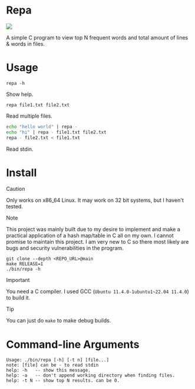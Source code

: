# Repa

![](https://vhs.charm.sh/vhs-5JBgxg0IBdWAH7IdMsREEB.gif)

A simple C program to view top N frequent words and total amount of lines & words in files.

# Usage
```
repa -h
```
Show help.
```
repa file1.txt file2.txt
```
Read multiple files.
```bash
echo "hello world" | repa -
echo "hi" | repa - file1.txt file2.txt
repa - file2.txt < file1.txt
```
Read stdin.

# Install
> [!CAUTION]
> Only works on x86_64 Linux. It may work on 32 bit systems, but I haven't tested.

> [!NOTE]
> This project was mainly built due to my desire to implement and make a practical application of a hash map/table in C all on my own.
> I cannot promise to maintain this project. I am very new to C so there most likely are bugs and security vulnerabilities in the program.

```
git clone --depth <REPO_URL>@main
make RELEASE=1
./bin/repa -h
```
> [!IMPORTANT]
> You need a C compiler. I used GCC (`Ubuntu 11.4.0-1ubuntu1~22.04 11.4.0`) to build it.

> [!TIP]
> You can just do `make` to make debug builds.

# Command-line Arguments
```
Usage: ./bin/repa [-h] [-t n] [file...]
note: [file] can be - to read stdin
help: -h   -- show this message.
help: -a   -- don't append working directory when finding files.
help: -t N -- show top N results. can be 0.
```
